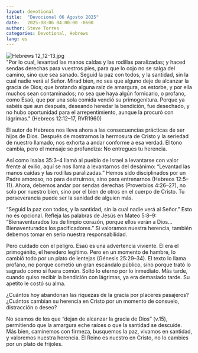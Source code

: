 ```yaml
---
layout: devotional
title:  "Devocional 06 Agosto 2025"
date:   2025-08-06 04:00:00 -0600
author: Steve Torres
categories: Devotional, Hebrews
lang: es
---
```

<img src="https://sitemedia.esteeb.com/file/esteebcomsitemedia/devotional_images/Hebrews/ES-Heb-12_12-13.jpg?raw=true" alt="Hebrews 12_12-13.jpg" style="max-width: 100%; height: auto;">

<div class="scripture">
  "Por lo cual, levantad las manos caídas y las rodillas paralizadas; y haced sendas derechas para vuestros pies, para que lo cojo no se salga del camino, sino que sea sanado. Seguid la paz con todos, y la santidad, sin la cual nadie verá al Señor. Mirad bien, no sea que alguno deje de alcanzar la gracia de Dios; que brotando alguna raíz de amargura, os estorbe, y por ella muchos sean contaminados; no sea que haya algún fornicario, o profano, como Esaú, que por una sola comida vendió su primogenitura. Porque ya sabéis que aun después, deseando heredar la bendición, fue desechado, y no hubo oportunidad para el arrepentimiento, aunque la procuró con lágrimas." (Hebreos 12:12–17, RVR1960)
</div>

El autor de Hebreos nos lleva ahora a las consecuencias prácticas de ser hijos de Dios. Después de mostrarnos la hermosura de Cristo y la seriedad de nuestro llamado, nos exhorta a andar conforme a esa verdad. El tono cambia, pero el mensaje se profundiza: No entregues tu herencia.

Así como Isaías 35:3–4 llamó al pueblo de Israel a levantarse con valor frente al exilio, aquí se nos llama a levantarnos del desánimo: “Levantad las manos caídas y las rodillas paralizadas.” Hemos sido disciplinados por un Padre amoroso, no para destruirnos, sino para entrenarnos (Hebreos 12:5–11). Ahora, debemos andar por sendas derechas (Proverbios 4:26–27), no solo por nuestro bien, sino por el bien de otros en el cuerpo de Cristo. Tu perseverancia puede ser la sanidad de alguien más.

“Seguid la paz con todos, y la santidad, sin la cual nadie verá al Señor.” Esto no es opcional. Refleja las palabras de Jesús en Mateo 5:8–9: “Bienaventurados los de limpio corazón, porque ellos verán a Dios... Bienaventurados los pacificadores.” Si valoramos nuestra herencia, también debemos tomar en serio nuestra responsabilidad.

Pero cuidado con el peligro. Esaú es una advertencia viviente. Él era el primogénito, el heredero legítimo. Pero en un momento de hambre, lo cambió todo por un plato de lentejas (Génesis 25:29–34). El texto lo llama profano, no porque cometió un gran escándalo público, sino porque trató lo sagrado como si fuera común. Soltó lo eterno por lo inmediato. Más tarde, cuando quiso recibir la bendición con lágrimas, ya era demasiado tarde. Su apetito le costó su alma.

¿Cuántos hoy abandonan las riquezas de la gracia por placeres pasajeros? ¿Cuántos cambian su herencia en Cristo por un momento de consuelo, distracción o deseo?

No seamos de los que “dejan de alcanzar la gracia de Dios” (v.15), permitiendo que la amargura eche raíces o que la santidad se descuide. Más bien, caminemos con firmeza, busquemos la paz, vivamos en santidad, y valoremos nuestra herencia. El Reino es nuestro en Cristo, no lo cambies por un plato de frijoles.